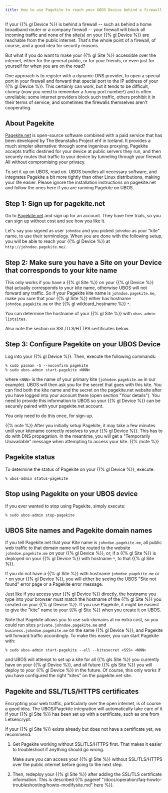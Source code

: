 ```yaml
---
title: How to use Pagekite to reach your UBOS Device behind a firewall
---
```


If your {{% gl Device %}} is behind a firewall -- such as behind a home broadband
router or a company firewall -- your firewall will block all incoming traffic
and none of the site(s) on your {{% gl Device %}} are reachable from the public
internet. That's the whole point of a firewall, of course, and a good idea for
security reasons.

But what if you do want to make your {{% gl Site %}} accessible over the internet,
either for the general public, or for your friends, or even just for yourself for
when you are on the road?

One approach is to register with a dynamic DNS provider, to open a special
port in your firewall and forward that special port to the IP address of your
{{% gl Device %}}. This certainly can work, but it tends to be difficult, clumsy
(now you need to remember a funny port number!) and is often unreliable;
some internet providers block such traffic, others prohibit it in their
terms of service, and sometimes the firewalls themselves aren't cooperating.

## About Pagekite

[Pagekite.net](https://pagekite.net/) is open-source software combined with a
paid service that has been developed by The Beanstalks Project ehf in Iceland.
It provides a much simpler alternative: through some ingenious proxying,
Pagekite accepts traffic destined for your device at public servers they run,
and then securely routes that traffic to your device by tunneling through
your firewall. All without compromising your privacy.

To set it up on UBOS, read on. UBOS bundles all necessary software, and
integrates Pagekite a bit more tightly than other Linux distributions,
making your life easier. Please ignore the installation instructions on
pagekite.net and follow the ones here if you are running Pagekite on UBOS.

## Step 1: Sign up for pagekite.net

Go to [Pagekite.net](https://pagekite.net/) and sign up for an account.
They have free trials, so you can sign up without cost and see how you like it.

Let's say you signed as user ``johndoe`` and you picked ``johndoe`` as your
"kite" name, to use their terminology. When you are done with the following
setup, you will be able to reach your {{% gl Device %}} at
``http://johndoe.pagekite.me/``.

## Step 2: Make sure you have a Site on your Device that corresponds to your kite name

This only works if you have a {{% gl Site %}} on your {{% gl Device %}} that
actually corresponds to your kite name, otherwise UBOS will not forward any traffic.
So if your Pagekite kite name is ``johndoe.pagekite.me``, make you sure
that your {{% gl Site %}} either has hostname ``johndoe.pagekite.me`` or
the {{% gl wildcard_hostname %}} ``*``.

You can determine the hostname of your {{% gl Site %}} with ``ubos-admin listsites``.

Also note the section on SSL/TLS/HTTPS certificates below.

## Step 3: Configure Pagekite on your UBOS Device

Log into your {{% gl Device %}}. Then, execute the following commands:

```
% sudo pacman -S --noconfirm pagekite
% sudo ubos-admin start-pagekite <NNN>
```

where ``<NNN>`` is the name of your primary kite (``johndoe.pagekite.me``
in our example). UBOS will then ask you for the secret that goes with this kite.
You can find both the kite name and the secret on the pagekite.net website after you
have logged into your account there (open section "Your details"). You need to
provide this information to UBOS so your {{% gl Device %}} can be securely paired with
your pagekite.net account.

You only need to do this once, for sign-up.

{{% note %}}
After you initially setup Pagekite, it may take a few minutes until your
kitename correctly resolves to your {{% gl Device %}}. This has to do with
DNS propagation. In the meantime, you will get a "Temporarily Unavailable"
message when attempting to access your kite.
{{% /note %}}

## Pagekite status

To determine the status of Pagekite on your {{% gl Device %}}, execute:

```
% ubos-admin status-pagekite
```

## Stop using Pagekite on your UBOS device

If you ever wanted to stop using Pagekite, simply execute:

```
% sudo ubos-admin stop-pagekite
```

## UBOS Site names and Pagekite domain names

If you tell Pagekite.net that your Kite name is ``johndoe.pagekite.me``,
all public web traffic to that domain name will be routed to the website
``johndoe.pagekite.me`` on your {{% gl Device %}}, or, if a {{% gl Site %}}
is deployed on your {{% gl Device %}} with hostname ``*``, to that
{{% gl Site %}}.

If you do not have a {{% gl Site %}} with hostname ``johndoe.pagekite.me`` or ``*``
on your {{% gl Device %}}, you will either be seeing the UBOS "Site not found" error
page or a Pagekite error message.

Just like if you access your {{% gl Device %}} directly, the hostname you type
into your browser must match the hostname of the {{% gl Site %}} you created on
your {{% gl Device %}}. If you use Pagekite, it might be easiest to give the
"kite" name to your {{% gl Site %}} when you create it on UBOS.

Note that Pagekite allows you to use sub-domains at no extra cost, so you
could run sites ``private.johndoe.pagekite.me`` and
``business.johndoe.pagekite.me`` on the same {{% gl Device %}}, and Pagekite will
forward traffic accordingly. To make this easier, you can start Pagekite
with:

```
% sudo ubos-admin start-pagekite --all --kitesecret <SSS> <NNN>
```

and UBOS will attempt to set up a kite for all {{% gls Site %}} you currently
have on your {{% gl Device %}}, and all future {{% gls Site %}} you will deploy to
your {{% gl Device %}} in the future. Of course, this only works
if you have configured the right "kites" on the pagekite.net site.

## Pagekite and SSL/TLS/HTTPS certificates

Encrypting your web traffic, particularly over the open internet, is of
course a good idea. The UBOS/Pagekite integration will automatically take
care of it if your {{% gl Site %}} has been set up with a certificate,
such as one from Letsencrypt.

If your {{% gl Site %}} exists already but does not have a certificate yet,
we recommend:

1. Get Pagekite working without SSL/TLS/HTTPS first. That makes it easier to
   troubleshoot if anything should go wrong.

   Make sure you can access your {{% gl Site %}} without SSL/TLS/HTTPS over
   the public internet before going to the next step.

2. Then, redeploy your {{% gl Site %}} after adding the SSL/TLS certificate
   information. This is described {{% pageref "/docs/operation/faq-howto-troubleshooting/howto-modifysite.md" here %}}.
